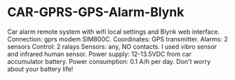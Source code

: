 # CAR-GPRS-GPS-Alarm-Blynk
Car alarm remote system with wifi local settings and Blynk web interface. 
 Connection: gprs modem SIM800C. 
 Coordinates: GPS transmitter. 
 Alarms: 2 sensors
 Control: 2 ralays
 Sensors: any, NO contacts. I used vibro sensor and infrared human sensor.
 Power supply: 12-13.5VDC from car accumulator battery.
 Power consumption: 0.1 A/h per day. Don't worry about your battery life!
 
 


